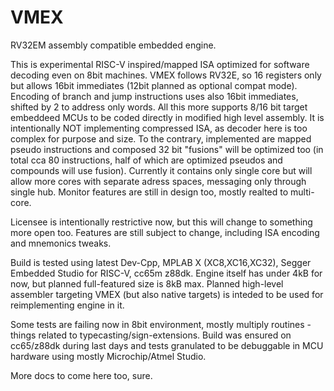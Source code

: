 # VMEX

RV32EM assembly compatible embedded engine.

This is experimental RISC-V inspired/mapped ISA optimized for software decoding even on 8bit machines.
VMEX follows RV32E, so 16 registers only but allows 16bit immediates (12bit planned as optional compat mode).
Encoding of branch and jump instructions uses also 16bit immediates, shifted by 2 to address only words.
All this more supports 8/16 bit target embeddeed MCUs to be coded directly in modified high level assembly.
It is intentionally NOT implementing compressed ISA, as decoder here is too complex for purpose and size.
To the contrary, implemented are mapped pseudo instructions and composed 32 bit "fusions" will be optimized too
(in total cca 80 instructions, half of which are optimized pseudos and compounds will use fusion).
Currently it contains only single core but will allow more cores with separate adress spaces, messaging only
through single hub. Monitor features are still in design too, mostly realted to multi-core.

Licensee is intentionally restrictive now, but this will change to something more open too.
Features are still subject to change, including ISA encoding and mnemonics tweaks.

Build is tested using latest Dev-Cpp, MPLAB X (XC8,XC16,XC32), Segger Embedded Studio for RISC-V, cc65m z88dk.
Engine itself has under 4kB for now, but planned full-featured size is 8kB max.
Planned high-level assembler targeting VMEX (but also native targets) is inteded to be used for reimplementing engine in it.

Some tests are failing now in 8bit environment, mostly multiply routines - things related to typecasting/sign-extensions.
Build was ensured on cc65/z88dk during last days and tests granulated to be debuggable in MCU hardware using mostly Microchip/Atmel Studio.

More docs to come here too, sure.
